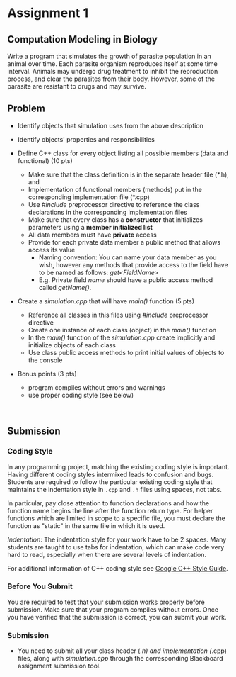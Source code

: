 # Assignment 1

## Computation Modeling in Biology

Write a program that simulates the growth of parasite population in an animal over time. Each parasite organism reproduces itself at some time interval. Animals may undergo drug treatment to inhibit the reproduction process, and clear the parasites from their body. However, some of the parasite are resistant to drugs and may survive.

## Problem

- Identify objects that simulation uses from the above description
- Identify objects' properties and responsibilities
- Define C++ class for every object listing all possible members (data and functional) (10 pts)
    - Make sure that the class definition is in the separate header file (*.h), and
    - Implementation of functional members (methods) put in the corresponding implementation file (*.cpp)
    - Use *#include* preprocessor directive to reference the class declarations in the corresponding implementation files
    - Make sure that every class has a **constructor** that initializes parameters using a **member initialized list**
    - All data members must have **private** access
    - Provide for each private data member a public method that allows access its value
        - Naming convention: You can name your data member as you wish, however any methods that provide access to the field have to be named as follows: *get<FieldName\>*
        - E.g. Private field *name* should have a public access method called *getName()*.
- Create a *simulation.cpp* that will have *main()* function (5 pts)
    - Reference all classes in this files using *#include* preprocessor directive
    - Create one instance of each class (object) in the *main()* function
    - In the *main()* function of the *simulation.cpp* create implicitly and initialize objects of each class
    - Use class public access methods to print initial values of objects to the console

- Bonus points (3 pts)
    - program compiles without errors and warnings
    - use proper coding style (see below)

<br/>

## Submission

### Coding Style

In any programming project, matching the existing coding style is important. Having different coding styles intermixed leads to confusion and bugs. Students are required to follow the particular existing coding style that maintains the indentation style in `.cpp` and `.h` files using spaces, not tabs.

In particular, pay close attention to function declarations and how the function name begins the line after the function return type. For helper functions which are limited in scope to a specific file, you must declare the function as "static" in the same file in which it is used.

*Indentation*: The indentation style for your work have to be 2 spaces. Many students are taught to use tabs for indentation, which can make code very hard to read, especially when there are several levels of indentation.

For additional information of C++ coding style see [Google C++ Style Guide](https://google.github.io/styleguide/cppguide.html).

### Before You Submit

You are required to test that your submission works properly before submission. Make sure that your program compiles without errors. Once you have verified that the submission is correct, you can submit your work.

### Submission

- You need to submit all your class header (*.h) and implementation (*.cpp) files, along with *simulation.cpp* through the corresponding Blackboard assignment submission tool.